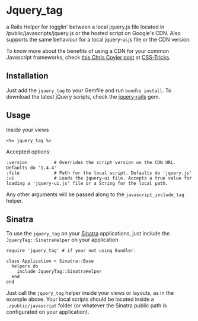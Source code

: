 # Jquery_tag
a Rails Helper for togglin' between a local jquery.js file located in /public/javascripts/jquery.js or the hosted script on Google's CDN.
Also supports the same behaviour for a local jquery-ui.js file or the CDN version.

To know more about the benefits of using a CDN for your common Javascript frameworks, check [this Chris Coyier post](http://css-tricks.com/google-cdn-naming/) at [CSS-Tricks](http://css-tricks.com).

## Installation
Just add the `jquery_tag` to your Gemfile and run `bundle install`.
To download the latest jQuery scripts, check the [jquery-rails](https://github.com/indirect/jquery-rails) gem.

## Usage
Inside your views

    <%= jquery_tag %>

Accepted options:

    :version          # Overrides the script version on the CDN URL. Defaults do '1.4.4'
    :file             # Path for the local script. Defaults do 'jquery.js'
    :ui               # Loads the jquery-ui file. Accepts a true value for loading a 'jquery-ui.js' file or a String for the local path.

Any other arguments will be passed along to the `javascript_include_tag` helper.

## Sinatra
To use the `jquery_tag` on your [Sinatra](http://www.sinatrarb.com/) applications, just include the `JqueryTag::SinatraHelper` on your application

    require 'jquery_tag' # if your not using Bundler.

    class Application < Sinatra::Base
      helpers do
        include JqueryTag::SinatraHelper
      end
    end

Just call the `jquery_tag` helper inside your views or layouts, as in the example above. Your local scripts should be located inside a `./public/javascript` folder (or whatever the Sinatra public path is configurated on your application).